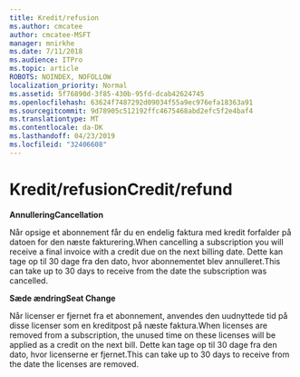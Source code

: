 ```yaml
---
title: Kredit/refusion
ms.author: cmcatee
author: cmcatee-MSFT
manager: mnirkhe
ms.date: 7/11/2018
ms.audience: ITPro
ms.topic: article
ROBOTS: NOINDEX, NOFOLLOW
localization_priority: Normal
ms.assetid: 5f76890d-3f85-430b-95fd-dcab42624745
ms.openlocfilehash: 63624f7487292d09034f55a9ec976efa18363a91
ms.sourcegitcommit: 9d78905c512192ffc4675468abd2efc5f2e4baf4
ms.translationtype: MT
ms.contentlocale: da-DK
ms.lasthandoff: 04/23/2019
ms.locfileid: "32406608"
---
```

# <a name="creditrefund"></a><span data-ttu-id="2091d-102">Kredit/refusion</span><span class="sxs-lookup"><span data-stu-id="2091d-102">Credit/refund</span></span>

 <span data-ttu-id="2091d-103">**Annullering**</span><span class="sxs-lookup"><span data-stu-id="2091d-103">**Cancellation**</span></span>
  
<span data-ttu-id="2091d-104">Når opsige et abonnement får du en endelig faktura med kredit forfalder på datoen for den næste fakturering.</span><span class="sxs-lookup"><span data-stu-id="2091d-104">When cancelling a subscription you will receive a final invoice with a credit due on the next billing date.</span></span> <span data-ttu-id="2091d-105">Dette kan tage op til 30 dage fra den dato, hvor abonnementet blev annulleret.</span><span class="sxs-lookup"><span data-stu-id="2091d-105">This can take up to 30 days to receive from the date the subscription was cancelled.</span></span>
  
 <span data-ttu-id="2091d-106">**Sæde ændring**</span><span class="sxs-lookup"><span data-stu-id="2091d-106">**Seat Change**</span></span>
  
<span data-ttu-id="2091d-107">Når licenser er fjernet fra et abonnement, anvendes den uudnyttede tid på disse licenser som en kreditpost på næste faktura.</span><span class="sxs-lookup"><span data-stu-id="2091d-107">When licenses are removed from a subscription, the unused time on these licenses will be applied as a credit on the next bill.</span></span> <span data-ttu-id="2091d-108">Dette kan tage op til 30 dage fra den dato, hvor licenserne er fjernet.</span><span class="sxs-lookup"><span data-stu-id="2091d-108">This can take up to 30 days to receive from the date the licenses are removed.</span></span>
  

